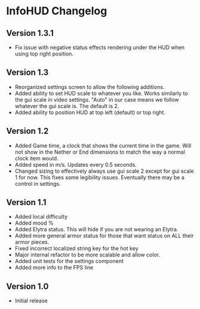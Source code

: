 # InfoHUD Changelog

## Version 1.3.1
- Fix issue with negative status effects rendering under the HUD when using top right position.

## Version 1.3
- Reorganized settings screen to allow the following additions.
- Added ability to set HUD scale to whatever you like. Works similarly to the gui scale in video settings. "Auto" in our case means we follow whatever the gui scale is. The default is 2.
- Added ability to position HUD at top left (default) or top right.

## Version 1.2
- Added Game time, a clock that shows the current time in the game. Will not show in the Nether or End dimensions to match the way a normal clock item would.
- Added speed in m/s. Updates every 0.5 seconds.
- Changed sizing to effectively always use gui scale 2 except for gui scale 1 for now. This fixes some legibility issues. Eventually there may be a control in settings.

## Version 1.1
- Added local difficulty
- Added mood %
- Added Elytra status. This will hide if you are not wearing an Elytra.
- Added more general armor status for those that want status on ALL their armor pieces.
- Fixed incorrect localized string key for the hot key
- Major internal refactor to be more scalable and allow color.
- Added unit tests for the settings component
- Added more info to the FPS line

## Version 1.0 
- Initial release